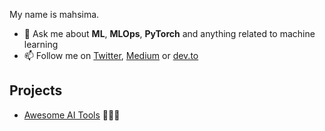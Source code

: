 My name is mahsima.

- 💬 Ask me about **ML**, **MLOps**, **PyTorch** and anything related to machine learning
- 📫 Follow me on [Twitter](https://twitter.com/mahsimadastan), [Medium](https://medium.com/@mahseema) or [dev.to](https://dev.to/mahseema)

## Projects

- [Awesome AI Tools](https://github.com/mahseema/awesome-ai-tools) 🌟🌟🌟


<!--
**mahseema/mahseema** is a ✨ _special_ ✨ repository because its `README.md` (this file) appears on your GitHub profile.

Here are some ideas to get you started:

- 🔭 I’m currently working on ...
- 🌱 I’m currently learning ...
- 👯 I’m looking to collaborate on ...
- 🤔 I’m looking for help with ...
- 💬 Ask me about ...
- 📫 How to reach me: ...
- 😄 Pronouns: ...
- ⚡ Fun fact: ...
-->
